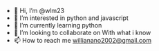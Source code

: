 - 👋 Hi, I’m @wlm23
- 👀 I’m interested in python and javascript
- 🌱 I’m currently learning python
- 💞️ I’m looking to collaborate on With what i know
- 📫 How to reach me willianano2002@gmail.com

<!---
wlm23/wlm23 is a ✨ special ✨ repository because its `README.md` (this file) appears on your GitHub profile.
You can click the Preview link to take a look at your changes.
--->
